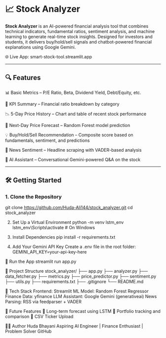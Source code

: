 # 📈 Stock Analyzer

**Stock Analyzer** is an AI-powered financial analysis tool that combines technical indicators, fundamental ratios, sentiment analysis, and machine learning to generate real-time stock insights. Designed for investors and students, it delivers buy/hold/sell signals and chatbot-powered financial explanations using Google Gemini.

🌐 Live App: smart-stock-tool.streamlit.app

---

## 🔍 Features

📊 Basic Metrics – P/E Ratio, Beta, Dividend Yield, Debt/Equity, etc.

🧮 KPI Summary – Financial ratio breakdown by category

📉 5-Day Price History – Chart and table of recent stock performance

🧠 Next-Day Price Forecast – Random Forest model prediction

💡 Buy/Hold/Sell Recommendation – Composite score based on fundamentals, sentiment, and predictions

📰 News Sentiment – Headline scraping with VADER-based analysis

🤖 AI Assistant – Conversational Gemini-powered Q&A on the stock

---

## 🛠️ Getting Started

### 1. Clone the Repository
git clone https://github.com/Huda-Ali144/stock_analyzer.git
cd stock_analyzer

2. Set Up a Virtual Environment
python -m venv lstm_env
lstm_env\Scripts\activate  # On Windows

3. Install Dependencies
pip install -r requirements.txt

4. Add Your Gemini API Key
Create a .env file in the root folder:
GEMINI_API_KEY=your-api-key-here

🚀 Run the App
streamlit run app.py

📁 Project Structure
stock_analyzer/
├── app.py
├── analyzer.py
├── data_fetcher.py
├── metrics.py
├── price_predictor.py
├── sentiment.py
├── utils.py
├── requirements.txt
├── .gitignore
└── README.md

🧠 Tech Stack
Frontend: Streamlit
ML Model: Random Forest Regressor
Finance Data: yfinance
LLM Assistant: Google Gemini (generativeai)
News Parsing: RSS via feedparser + VADER

📌 Future Features
🔮 Long-term forecast using LSTM
💼 Portfolio tracking and comparison
📄 CSV Ticker Upload

👩‍💻 Author
Huda Bhayani
Aspiring AI Engineer | Finance Enthusiast | Problem Solver
GitHub




